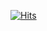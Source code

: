 

<!---
developerjhp/developerjhp is a ✨ special ✨ repository because its `README.md` (this file) appears on your GitHub profile.
You can click the Preview link to take a look at your changes.
--->
[![Hits](https://hits.seeyoufarm.com/api/count/incr/badge.svg?url=https%3A%2F%2Fgithub.com%2Fdeveloperjhp&count_bg=%2379C83D&title_bg=%23555555&icon=node-dot-js.svg&icon_color=%23F9F2F2&title=hits&edge_flat=false)](https://hits.seeyoufarm.com)
